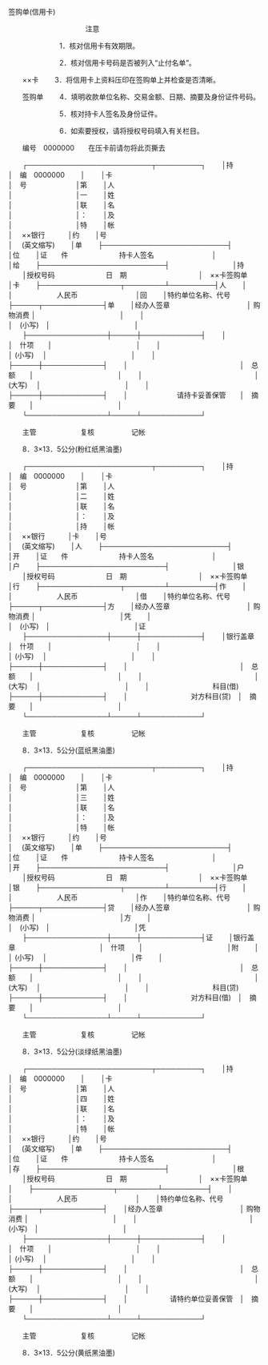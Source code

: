 



签购单(信用卡)



 

　　　　　　　　　　　注意

　　　　　　　 1．核对信用卡有效期限。

　　　　　　　 2．核对信用卡号码是否被列入“止付名单”。

　　××卡　　 3．将信用卡上资料压印在签购单上并检查是否清晰。

　　签购单　　 4．填明收款单位名称、交易金额、日期、摘要及身份证件号码。

　　　　　　　 5．核对持卡人签名及身份证件。

　　　　　　　 6．如索要授权，请将授权号码填入有关栏目。

　　编号　0000000　　在压卡前请勿将此页撕去


　　┌─────────────────────────┬─────────┐
　　│持　　　　　　　　　　　　　　　　　　　　　　　　│　编　0000000　　 │
　　│卡　　　　　　　　　　　　　　　　　　　　　　　　│　号　　　　　　　│第
　　│人　　　　　　　　　　　　　　　　　　　　　　　　│　　　　　　　　　│一
　　│姓　　　　　　　　　　　　　　　　　　　　　　　　│　　　　　　　　　│联
　　│名　　　　　　　　　　　　　　　　　　　　　　　　│　　　　　　　　　│：
　　│及　　　　　　　　　　　　　　　　　　　　　　　　│　　　　　　　　　│特
　　│帐　　　　　　　　　　　　　　　　　　　　　　　　│　 ××银行　　　 │约
　　│号　　　　　　　　　　　　　　　　　　　　　　　　│　 (英文缩写)　　 │单
　　├─────────────────────────┤　　　　　　　　　│位
　　│证　　件　　　　　　　 持卡人签名　　　　　　　　 │　　　　　　　　　│给
　　├─────────────────────────┤　　　　　　　　　│持
　　│授权号码　　　　　　　 日　期　　　　　　　　　　 │　××卡签购单　　│卡
　　├────────────────┬────────┴─────────┤人
　　│　　　　　　　　　　　　　　　　│　　　　　　 人民币　　　　　　　　 │回
　　│特约单位名称、代号　　　　　　　├─────┬────────────┤单
　　│经办人签章　　　　　　　　　　　│ 购物消费 │　　　　　　　　　　　　│
　　│　　　　　　　　　　　　　　　　│　(小写)　│　　　　　　　　　　　　│
　　├────────────────┼─────┼────────────┤
　　│　　　　　　　　　　　　　　　　│　什项　　│　　　　　　　　　　　　│
　　│　　　　　　　　　　　　　　　　│ (小写)　 │　　　　　　　　　　　　│
　　│　　　　　　　　　　　　　　　　├─────┼────────────┤
　　│　　　　　　　　　　　　　　　　│　总额　　│　　　　　　　　　　　　│
　　│　　　　　　　　　　　　　　　　│ (大写)　 │　　　　　　　　　　　　│
　　│　　　　　　　　　　　　　　　　├─────┼────────────┤
　　│　　　　　　　请持卡妥善保管　　│　摘要　　│　　　　　　　　　　　　│
　　└────────────────┴─────┴────────────┘
　　


　　主管　　　　　　 复核　　　　　 记帐

　　8．3×13．5公分(粉红纸黑油墨)


　　┌─────────────────────────┬─────────┐
　　│持　　　　　　　　　　　　　　　　　　　　　　　　│　编　0000000　　 │
　　│卡　　　　　　　　　　　　　　　　　　　　　　　　│　号　　　　　　　│第
　　│人　　　　　　　　　　　　　　　　　　　　　　　　│　　　　　　　　　│二
　　│姓　　　　　　　　　　　　　　　　　　　　　　　　│　　　　　　　　　│联
　　│名　　　　　　　　　　　　　　　　　　　　　　　　│　　　　　　　　　│：
　　│及　　　　　　　　　　　　　　　　　　　　　　　　│　　　　　　　　　│持
　　│帐　　　　　　　　　　　　　　　　　　　　　　　　│　 ××银行　　　 │卡
　　│号　　　　　　　　　　　　　　　　　　　　　　　　│　 (英文缩写)　　 │人
　　├─────────────────────────┤　　　　　　　　　│开
　　│证　　件　　　　　　　 持卡人签名　　　　　　　　 │　　　　　　　　　│户
　　├─────────────────────────┤　　　　　　　　　│银
　　│授权号码　　　　　　　 日　期　　　　　　　　　　 │　××卡签购单　　│行
　　├────────────────┬────────┴─────────┤作
　　│　　　　　　　　　　　　　　　　│　　　　　　 人民币　　　　　　　　 │借
　　│特约单位名称、代号　　　　　　　├─────┬────────────┤方
　　│经办人签章　　　　　　　　　　　│ 购物消费 │　　　　　　　　　　　　│凭
　　│　　　　　　　　　　　　　　　　│　(小写)　│　　　　　　　　　　　　│证
　　├────────────────┼─────┼────────────┤
　　│银行盖章　　　　　　　　　　　　│　什项　　│　　　　　　　　　　　　│
　　│　　　　　　　　　　　　　　　　│ (小写)　 │　　　　　　　　　　　　│
　　│　　　　　　　　　　　　　　　　├─────┼────────────┤
　　│　　　　　　　　　　　　　　　　│　总额　　│　　　　　　　　　　　　│
　　│　　　　　　　　　　　　　　　　│ (大写)　 │　　　　　　　　　　　　│
　　│　　　　　　　　　科目(借)　　　├─────┼────────────┤
　　│　　　　　　　　　对方科目(贷)　│　摘要　　│　　　　　　　　　　　　│
　　└────────────────┴─────┴────────────┘
　　


　　主管　　　　　　 复核　　　　　 记帐

　　8．3×13．5公分(蓝纸黑油墨)


　　┌─────────────────────────┬─────────┐
　　│持　　　　　　　　　　　　　　　　　　　　　　　　│　编　0000000　　 │
　　│卡　　　　　　　　　　　　　　　　　　　　　　　　│　号　　　　　　　│第
　　│人　　　　　　　　　　　　　　　　　　　　　　　　│　　　　　　　　　│三
　　│姓　　　　　　　　　　　　　　　　　　　　　　　　│　　　　　　　　　│联
　　│名　　　　　　　　　　　　　　　　　　　　　　　　│　　　　　　　　　│：
　　│及　　　　　　　　　　　　　　　　　　　　　　　　│　　　　　　　　　│特
　　│帐　　　　　　　　　　　　　　　　　　　　　　　　│　 ××银行　　　 │约
　　│号　　　　　　　　　　　　　　　　　　　　　　　　│　 (英文缩写)　　 │单
　　├─────────────────────────┤　　　　　　　　　│位
　　│证　　件　　　　　　　 持卡人签名　　　　　　　　 │　　　　　　　　　│开
　　├─────────────────────────┤　　　　　　　　　│户
　　│授权号码　　　　　　　 日　期　　　　　　　　　　 │　××卡签购单　　│银
　　├────────────────┬────────┴─────────┤行
　　│　　　　　　　　　　　　　　　　│　　　　　　 人民币　　　　　　　　 │作
　　│特约单位名称、代号　　　　　　　├─────┬────────────┤贷
　　│经办人签章　　　　　　　　　　　│ 购物消费 │　　　　　　　　　　　　│方
　　│　　　　　　　　　　　　　　　　│　(小写)　│　　　　　　　　　　　　│凭
　　├────────────────┼─────┼────────────┤证
　　│银行盖章　　　　　　　　　　　　│　什项　　│　　　　　　　　　　　　│附
　　│　　　　　　　　　　　　　　　　│ (小写)　 │　　　　　　　　　　　　│件
　　│　　　　　　　　　　　　　　　　├─────┼────────────┤
　　│　　　　　　　　　　　　　　　　│　总额　　│　　　　　　　　　　　　│
　　│　　　　　　　　　　　　　　　　│ (大写)　 │　　　　　　　　　　　　│
　　│　　　　　　　　　科目(贷)　　　├─────┼────────────┤
　　│　　　　　　　　　对方科目(借)　│　摘要　　│　　　　　　　　　　　　│
　　└────────────────┴─────┴────────────┘
　　


　　主管　　　　　　 复核　　　　　 记帐

　　8．3×13．5公分(淡绿纸黑油墨)


　　┌─────────────────────────┬─────────┐
　　│持　　　　　　　　　　　　　　　　　　　　　　　　│　编　0000000　　 │
　　│卡　　　　　　　　　　　　　　　　　　　　　　　　│　号　　　　　　　│第
　　│人　　　　　　　　　　　　　　　　　　　　　　　　│　　　　　　　　　│四
　　│姓　　　　　　　　　　　　　　　　　　　　　　　　│　　　　　　　　　│联
　　│名　　　　　　　　　　　　　　　　　　　　　　　　│　　　　　　　　　│：
　　│及　　　　　　　　　　　　　　　　　　　　　　　　│　　　　　　　　　│特
　　│帐　　　　　　　　　　　　　　　　　　　　　　　　│　 ××银行　　　 │约
　　│号　　　　　　　　　　　　　　　　　　　　　　　　│　 (英文缩写)　　 │单
　　├─────────────────────────┤　　　　　　　　　│位
　　│证　　件　　　　　　　 持卡人签名　　　　　　　　 │　　　　　　　　　│存
　　├─────────────────────────┤　　　　　　　　　│根
　　│授权号码　　　　　　　 日　期　　　　　　　　　　 │　××卡签购单　　│
　　├────────────────┬────────┴─────────┤
　　│　　　　　　　　　　　　　　　　│　　　　　　 人民币　　　　　　　　 │
　　│特约单位名称、代号　　　　　　　├─────┬────────────┤
　　│经办人签章　　　　　　　　　　　│ 购物消费 │　　　　　　　　　　　　│
　　│　　　　　　　　　　　　　　　　│　(小写)　│　　　　　　　　　　　　│
　　├────────────────┼─────┼────────────┤
　　│　　　　　　　　　　　　　　　　│　什项　　│　　　　　　　　　　　　│
　　│　　　　　　　　　　　　　　　　│ (小写)　 │　　　　　　　　　　　　│
　　│　　　　　　　　　　　　　　　　├─────┼────────────┤
　　│　　　　　　　　　　　　　　　　│　总额　　│　　　　　　　　　　　　│
　　│　　　　　　　　　　　　　　　　│ (大写)　 │　　　　　　　　　　　　│
　　│　　　　　　　　　　　　　　　　├─────┼────────────┤
　　│　　　　　　请特约单位妥善保管　│　摘要　　│　　　　　　　　　　　　│
　　└────────────────┴─────┴────────────┘
　　


　　主管　　　　　　 复核　　　　　 记帐

　　8．3×13．5公分(黄纸黑油墨)